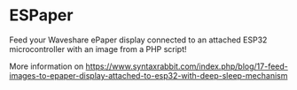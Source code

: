 # ESPaper
Feed your Waveshare ePaper display connected to an attached ESP32 microcontroller with an image from a PHP script!

More information on https://www.syntaxrabbit.com/index.php/blog/17-feed-images-to-epaper-display-attached-to-esp32-with-deep-sleep-mechanism
